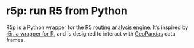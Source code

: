 # r5p: run R5 from Python

R5p is a Python wrapper for the [R5 routing analysis engine](https://github.com/conveyal/r5). It’s inspired by [r5r, a wrapper for R](https://ipeagit.github.io/r5r/), and is designed to interact with [GeoPandas](https://geopandas.org/) data frames.


